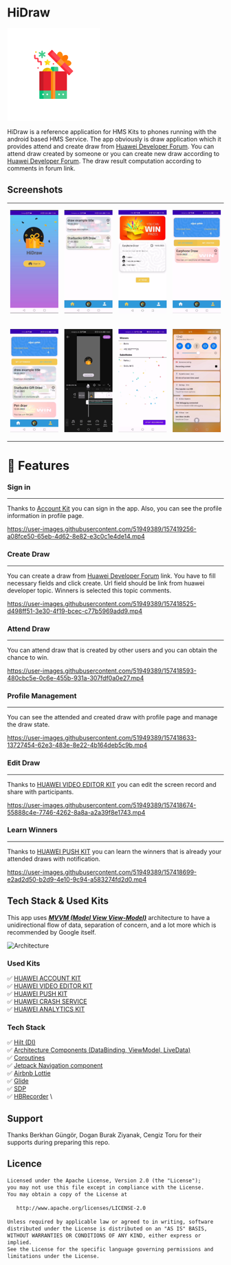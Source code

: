 # HiDraw
![appicon](https://github.com/oguz-sahin/HiDraw/blob/develop/app/src/main/res/mipmap-xhdpi/ic_launcher_foreground.png)

HiDraw is a reference application for HMS Kits to phones running with the android based
HMS Service. The app obviously is draw application which it provides attend and create draw from [Huawei Developer Forum](https://forums.developer.huawei.com/forumPortal/en/home).
You can attend draw created by someone or you can create new draw according to [Huawei Developer Forum](https://forums.developer.huawei.com/forumPortal/en/home).
The draw result computation according to comments in forum link.
## Screenshots

<table>
<tr>
<td>

![Explore Landmarks](art/screenshoots/auth_kit_sign_.jpg)</td>

<td>

![Explore Landmarks](art/screenshoots/active_draw.jpg)</td>

<td>

![Explore Landmarks](art/screenshoots/attend_draw.jpg)</td>

<td>

![Explore Landmarks](art/screenshoots/my_attended.jpg)</td></tr>

<tr>
<td>

![Explore Landmarks](art/screenshoots/my_created.jpg)</td>

<td>

![Explore Landmarks](art/screenshoots/edit_draw_screenrecord.jpg)</td>

<td>

![Explore Landmarks](art/screenshoots/result_draw.jpg)</td>

<td>

![Explore Landmarks](art/screenshoots/push_notification.jpg)</td></tr>

</table>


# 📱 Features

### Sign in

-----
Thanks to [Account Kit](https://developer.huawei.com/consumer/en/hms/huawei-accountkit/) you
can sign in the app. Also, you can see the profile information in profile page.


https://user-images.githubusercontent.com/51949389/157419256-a08fce50-65eb-4d62-8e82-e3c0c1e4de14.mp4


### Create Draw

-----
You can create a draw from [Huawei Developer Forum](https://forums.developer.huawei.com/forumPortal/en/home) link. You have to fill necessary fields and click create.
Url field should be link from huawei developer topic. Winners is selected this topic comments.  

https://user-images.githubusercontent.com/51949389/157418525-d498ff51-3e30-4f19-bcec-c77b5969add9.mp4


### Attend Draw

-----
You can attend draw that is created by other users and you can obtain the chance to win.

https://user-images.githubusercontent.com/51949389/157418593-480cbc5e-0c6e-455b-931a-307fdf0a0e27.mp4


### Profile Management

-----
You can see the attended and created draw with profile page and manage the draw state.

https://user-images.githubusercontent.com/51949389/157418633-13727454-62e3-483e-8e22-4b164deb5c9b.mp4


### Edit Draw

-----
Thanks to [HUAWEI VIDEO EDITOR KIT](https://developer.huawei.com/consumer/en/hms/huawei-video-editor/) you can edit the screen record and share with participants.

https://user-images.githubusercontent.com/51949389/157418674-55888c4e-7746-4262-8a8a-a2a39f8e1743.mp4


### Learn Winners

-----
Thanks to [HUAWEI PUSH KIT](https://developer.huawei.com/consumer/en/hms/huawei-pushkit/) you can learn the winners that is already your attended draws with notification.

https://user-images.githubusercontent.com/51949389/157418699-e2ad2d50-b2d9-4e10-9c94-a583274fd2d0.mp4



## Tech Stack & Used Kits

This app uses [***MVVM (Model View View-Model)***](https://developer.android.com/jetpack/docs/guide#recommended-app-arch) architecture to have a unidirectional flow of data, separation of concern, and a lot more which is recommended by Google itself.

![Architecture](https://developer.android.com/topic/libraries/architecture/images/final-architecture.png)

### Used Kits
✅ [HUAWEI ACCOUNT KIT](https://developer.huawei.com/consumer/en/hms/huawei-accountkit/) \
✅ [HUAWEI VIDEO EDITOR KIT](https://developer.huawei.com/consumer/en/hms/huawei-video-editor/) \
✅ [HUAWEI PUSH KIT](https://developer.huawei.com/consumer/en/hms/huawei-pushkit/) \
✅ [HUAWEI CRASH SERVICE](https://developer.huawei.com/consumer/en/doc/development/AppGallery-connect-Guides/agc-crash-introduction-0000001055732708)     \
✅ [HUAWEI ANALYTICS KIT](https://developer.huawei.com/consumer/en/hms/huawei-analyticskit/)     


### Tech Stack

✅ [Hilt (DI)](https://developer.android.com/training/dependency-injection/hilt-android)     \
✅ [Architecture Components (DataBinding, ViewModel, LiveData)](https://developer.android.com/topic/libraries/architecture/viewmodel)     \
✅ [Coroutines](https://developer.android.com/kotlin/coroutines)     \
✅ [Jetpack Navigation component](https://developer.android.com/guide/navigation)     \
✅ [Airbnb Lottie](https://github.com/airbnb/lottie-android)     \
✅ [Glide](https://github.com/bumptech/glide)     \
✅ [SDP](https://github.com/intuit/sdp) \
✅ [HBRecorder](https://github.com/HBiSoft/HBRecorder) \

## Support
Thanks Berkhan Güngör, Dogan Burak Ziyanak, Cengiz Toru for their supports during preparing this repo.

## Licence

    Licensed under the Apache License, Version 2.0 (the "License");
    you may not use this file except in compliance with the License.
    You may obtain a copy of the License at

       http://www.apache.org/licenses/LICENSE-2.0

    Unless required by applicable law or agreed to in writing, software
    distributed under the License is distributed on an "AS IS" BASIS,
    WITHOUT WARRANTIES OR CONDITIONS OF ANY KIND, either express or implied.
    See the License for the specific language governing permissions and
    limitations under the License.
